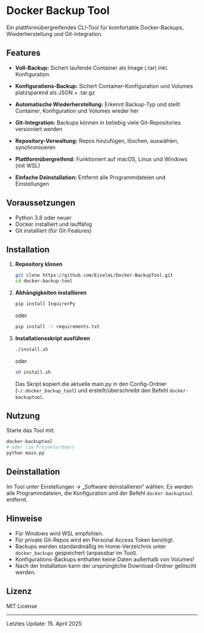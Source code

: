 # Docker Backup Tool

Ein plattformübergreifendes CLI-Tool für komfortable Docker-Backups, Wiederherstellung und Git-Integration.

## Features
- **Voll-Backup:** Sichert laufende Container als Image (.tar) inkl. Konfiguration
- **Konfigurations-Backup:** Sichert Container-Konfiguration und Volumes platzsparend als JSON + .tar.gz
- **Automatische Wiederherstellung:** Erkennt Backup-Typ und stellt Container, Konfiguration und Volumes wieder her
- **Git-Integration:** Backups können in beliebig viele Git-Repositories versioniert werden
- **Repository-Verwaltung:** Repos hinzufügen, löschen, auswählen, synchronisieren
- **Plattformübergreifend:** Funktioniert auf macOS, Linux und Windows (mit WSL)

- **Einfache Deinstallation:** Entfernt alle Programmdateien und Einstellungen

## Voraussetzungen
- Python 3.8 oder neuer
- Docker installiert und lauffähig
- Git installiert (für Git-Features)

## Installation
1. **Repository klonen**
   ```sh
   git clone https://github.com/EiseleL/Docker-BackupTool.git
   cd docker-backup-tool
   ```
2. **Abhängigkeiten installieren**
   ```sh
   pip install InquirerPy
   ```
   oder
   ```sh
   pip install -r requirements.txt
   ```
3. **Installationsskript ausführen**
   ```sh
   ./install.sh
   ```
   oder
   ```sh
   sh install.sh
   ```
   Das Skript kopiert die aktuelle main.py in den Config-Ordner (`~/.docker_backup_tool`) und erstellt/überschreibt den Befehl `docker-backuptool`.

## Nutzung

Starte das Tool mit:
```sh
docker-backuptool
# oder (im Projektordner)
python main.py
```

## Deinstallation
Im Tool unter Einstellungen → „Software deinstallieren“ wählen. Es werden alle Programmdateien, die Konfiguration und der Befehl `docker-backuptool` entfernt.

## Hinweise
- Für Windows wird WSL empfohlen.
- Für private Git-Repos wird ein Personal Access Token benötigt.
- Backups werden standardmäßig im Home-Verzeichnis unter `docker_backups` gespeichert (anpassbar im Tool).
- Konfigurations-Backups enthalten keine Daten außerhalb von Volumes!
- Nach der Installation kann der ursprüngliche Download-Ordner gelöscht werden.

## Lizenz
MIT License

---
Letztes Update: 15. April 2025
